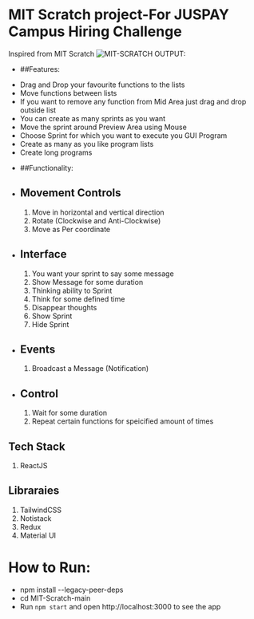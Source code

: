 # MIT Scratch project-For JUSPAY Campus Hiring Challenge 

Inspired from MIT Scratch
![MIT-SCRATCH OUTPUT:](https://github.com/user-attachments/assets/83300ca3-bab0-4857-82bc-ad834422036e)

* ##Features:
- Drag and Drop your favourite functions to the lists
- Move functions between lists
- If you want to remove any function from Mid Area just drag and drop outside list
- You can create as many sprints as you want
- Move the sprint around Preview Area using Mouse
- Choose Sprint for which you want to execute you GUI Program
- Create as many as you like program lists
- Create long programs

* ##Functionality:

* ## Movement Controls
  1. Move in horizontal and vertical direction
  2. Rotate (Clockwise and Anti-Clockwise)
  3. Move as Per coordinate

* ## Interface
  1. You want your sprint to say some message
  2. Show Message for some duration
  3. Thinking ability to Sprint
  4. Think for some defined time
  5. Disappear thoughts
  6. Show Sprint
  7.  Hide Sprint
 
* ## Events
  1. Broadcast a Message (Notification)
  
* ## Control
  1. Wait for some duration
  2. Repeat certain functions for speicified amount of times

## Tech Stack
1. ReactJS

## Libraraies
1. TailwindCSS
2. Notistack
3. Redux
4. Material UI
   
# How to Run:
- npm install --legacy-peer-deps
- cd MIT-Scratch-main
- Run `npm start` and open http://localhost:3000 to see the app

